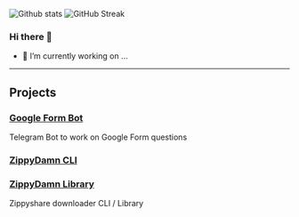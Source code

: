 ![Github stats](https://github-readme-stats.vercel.app/api?username=diosamuel&show_icons=true&theme=onedark)
![GitHub Streak](https://github-readme-streak-stats.herokuapp.com?user=diosamuel&theme=onedark_duo&date_format=M%20j%5B%2C%20Y%5D)
### Hi there 👋

- 🔭 I’m currently working on ...
---
## Projects

### [Google Form Bot](https://t.me/kerjaingform_bot)

Telegram Bot to work on Google Form questions

### [ZippyDamn CLI](https://www.npmjs.com/package/zippydamn)
### [ZippyDamn Library](https://www.npmjs.com/package/zippydamn-lib)

Zippyshare downloader CLI / Library
